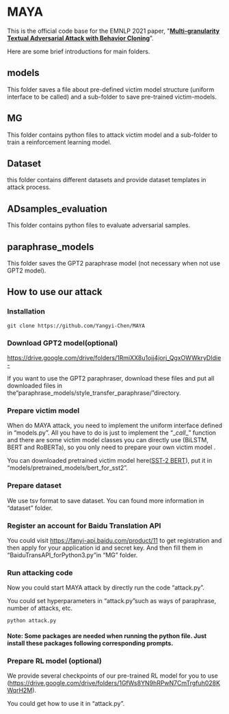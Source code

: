 # MAYA

This is the official code base for the EMNLP 2021 paper, "[**Multi-granularity Textual Adversarial Attack with Behavior Cloning**](https://arxiv.org/pdf/1912.10375.pdf)".

Here are some brief introductions for main folders.

## models

This folder  saves a file about pre-defined victim model structure (uniform interface to be called) and a sub-folder to save pre-trained victim-models.

## MG

This folder contains  python files to attack victim model and a sub-folder to train a reinforcement learning model. 

## Dataset

this folder contains different datasets and provide dataset templates in attack process.

## ADsamples_evaluation

This folder contains python files to evaluate adversarial samples.

## paraphrase_models

This folder saves the GPT2 paraphrase model (not necessary when not use GPT2 model).

## How to use our attack

### Installation

```
git clone https://github.com/Yangyi-Chen/MAYA
```

### Download GPT2 model(optional)

https://drive.google.com/drive/folders/1RmiXX8u1ojj4jorj_QgxOWWkryDIdie-

If you want to use the GPT2 paraphraser, download these files and put all downloaded files in the“paraphrase_models/style_transfer_paraphrase/”directory.

### Prepare victim model

When do MAYA attack, you need to implement the uniform interface defined in “models.py”. All you have to do is just to implement the “\__call__” function and there are some victim model classes you can directly use (BiLSTM, BERT and RoBERTa), so you only need to prepare your own victim model .

You can downloaded pretrained victim model here([SST-2 BERT](https://drive.google.com/drive/folders/1T9dq05YcVluuQ9UpEpg_KHya51HycuYU)), put it in “models/pretrained_models/bert_for_sst2”.

### Prepare dataset

We use tsv format to save dataset. You can found more information in “dataset” folder.

### Register an account for Baidu Translation API

You could visit https://fanyi-api.baidu.com/product/11 to get registration and then apply for your application id and secret key. And then fill them in “BaiduTransAPI_forPython3.py”in “MG” folder.

### Run attacking code

Now you could start MAYA attack by directly run the code “attack.py”.

You could set hyperparameters in “attack.py”such as ways of paraphrase, number of attacks, etc. 

```
python attack.py
```

#### **Note**: Some packages are needed when running the python file. Just install these packages following corresponding prompts.

### Prepare RL model (optional)

We provide several checkpoints of our pre-trained RL model for you to use (https://drive.google.com/drive/folders/1GfWs8YN9hRPwN7CmTrgfuh028KWqrH2M).

You could get how to use it in “attack.py”.

